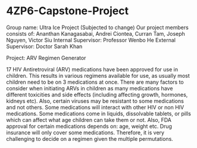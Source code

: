 # 4ZP6-Capstone-Project

Group name: Ultra Ice Project (Subjected to change)
Our project members consists of: Ananthan Kanagasabai, Andrei Ciontea, Curran Tam, Joseph Nguyen, Victor Siu
Internal Supervisor: Professor Wenbo He
External Supervisor: Doctor Sarah Khan

Project: ARV Regimen Generator

17 HIV Antiretroviral (ARV) medications have been approved for use in children. This results in various regimens available for use, as usually most children need to be on 3 medications at once. There are many factors to consider when initiating ARVs in children as many medications have different toxicities and side effects (including affecting growth, hormones, kidneys etc). Also, certain viruses may be resistant to some medications and not others. Some medications will interact with other HIV or non HIV medications. Some medications come in liquids, dissolvable tablets, or pills which can affect what age children can take them or not. Also, FDA approval for certain medications depends on: age, weight etc. Drug insurance will only cover some medications. Therefore, it is very challenging to decide on a regimen given the multiple permutations.


